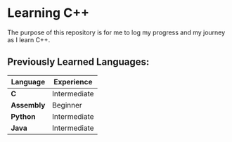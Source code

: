 # Learning C++
The purpose of this repository is for me to log my progress and my journey as I learn C++.

## Previously Learned Languages:
Language | Experience
-------- | ----------
**C** | Intermediate
**Assembly** | Beginner
**Python** | Intermediate
**Java** | Intermediate